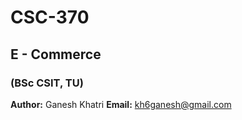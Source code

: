 # CSC-370
## E - Commerce
### (BSc CSIT, TU)

**Author:** Ganesh Khatri
**Email:** kh6ganesh@gmail.com